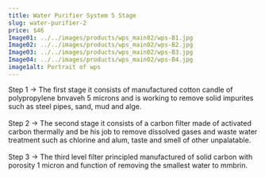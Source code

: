 ```yaml
---
title: Water Purifier System 5 Stage
slug: water-purifier-2
price: $46
Image01: ../../images/products/wps_main02/wps-B1.jpg
Image02: ../../images/products/wps_main02/wps-B2.jpg
Image03: ../../images/products/wps_main02/wps-B3.jpg
Image04: ../../images/products/wps_main02/wps-B4.jpg
image1alt: Portrait of wps
---
```

Step 1 -> The first stage it consists of manufactured cotton candle of polypropylene bnvaveh 5 microns and is working to remove solid impurites such as steel pipes, sand, mud and alge. <br/><br/>
Step 2 -> The second stage it consists of a carbon filter made of activated carbon thermally and be his job to remove dissolved gases and waste water treatment such as chlorine and alum, taste and smell of other unpalatable. <br/><br/>
Step 3 -> The third level filter principled manufactured of solid carbon with porosity 1 micron and function of removing the smallest water to mmbrin. <br/><br/>